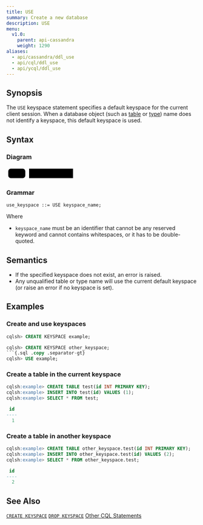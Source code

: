 ```yaml
---
title: USE
summary: Create a new database
description: USE
menu:
  v1.0:
    parent: api-cassandra
    weight: 1290
aliases:
  - api/cassandra/ddl_use
  - api/cql/ddl_use
  - api/ycql/ddl_use
---
```


## Synopsis
The `USE` keyspace statement specifies a default keyspace for the current client session. When a database object (such as [table](../ddl_create_table) or [type](../ddl_create_type)) name does not identify a keyspace, this default keyspace is used.

## Syntax

### Diagram
<svg class="rrdiagram" version="1.1" xmlns:xlink="http://www.w3.org/1999/xlink" xmlns="http://www.w3.org/2000/svg" width="181" height="35" viewbox="0 0 181 35"><path class="connector" d="M0 22h5m45 0h10m116 0h5"/><rect class="literal" x="5" y="5" width="45" height="25" rx="7"/><text class="text" x="15" y="22">USE</text><a xlink:href="../grammar_diagrams#keyspace-name"><rect class="rule" x="60" y="5" width="116" height="25"/><text class="text" x="70" y="22">keyspace_name</text></a></svg>

### Grammar
```
use_keyspace ::= USE keyspace_name;
```
Where

- `keyspace_name` must be an identifier that cannot be any reserved keyword and cannot contains whitespaces, or it has to be double-quoted.

## Semantics

- If the specified keyspace does not exist, an error is raised.
- Any unqualified table or type name will use the current default keyspace (or raise an error if no keyspace is set).

## Examples
### Create and use keyspaces

```{.sql .copy .separator-gt} 
cqlsh> CREATE KEYSPACE example;
```
```{.sql .copy .separator-gt} 
cqlsh> CREATE KEYSPACE other_keyspace;
```{.sql .copy .separator-gt} 
cqlsh> USE example;
```

### Create a table in the current keyspace

``` sql
cqlsh:example> CREATE TABLE test(id INT PRIMARY KEY);
cqlsh:example> INSERT INTO test(id) VALUES (1);
cqlsh:example> SELECT * FROM test;

 id
----
  1
```

### Create a table in another keyspace

``` sql
cqlsh:example> CREATE TABLE other_keyspace.test(id INT PRIMARY KEY);
cqlsh:example> INSERT INTO other_keyspace.test(id) VALUES (2);
cqlsh:example> SELECT * FROM other_keyspace.test;

 id
----
  2
```

## See Also
[`CREATE KEYSPACE`](../ddl_create_keyspace)
[`DROP KEYSPACE`](../ddl_drop_keyspace)
[Other CQL Statements](..)
